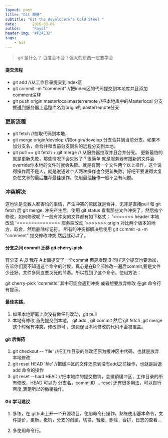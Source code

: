 ```yaml
---
layout: post
title: "Git 概要"
subtitle: "Git the developerk's Cold Steel "
date:       2016-03-06
author:     "Royal"
header-img: "#F24E32"
tags:
    - Git
---
```

> git 是什么？ 百度会不会？强大的东西一定要学会

#### 提交流程
* git add   //从工作目录提交到index区
* git commit -m "comment" //把index区的代码提交到本地库并且添加comment注释
* git push origin masterlocal:masterremote  //把本地库中的Masterlocal 分支推送到服务器上远程库名为origin的masterremote分支

### 更新流程
* git fetch   //拉取代码到本地，
* git merge origin/develop  //把origin/develop 分支合并到当前分支。如果不加分支名，会合并和当前分支同名的远程分支到本地。
* git pull == git fetch + git merge // 从服务器拉取并且合并分支。
更新最怕的就是更新失败，那些情况下会失败了？很简单 就是服务器有跟新的文件会override你本地的文件时就会失败。就是有同一个文件两个以上操作，这个说得操作而不是人，就是说通过个人两次操作也会更新失败。好吧不要说得太复杂在文章的最后推荐最佳操作。使用最佳操作一般不会有问题。

### 冲突解决
这也许是无数人都害怕的事情，产生冲突的原因就是合并，无非是直接pull 和 git fetch 后 git merge.
冲突产生后，使用 git status 看看那些文件冲突了，然后挨个修改，如何修改呢？一般有冲突的文件都有如下格式：
'<<<<<<< header
本地改动
'===============
服务端改动
'>>>>>>> origin
对比两个版本的地方，取舍，然后删除标记符，
所有的冲突都解决后使用 git commit -a -m "comment" 提交修改冲突 然后就可以了。


#### 分支之间 commit 迁移 git cherry-pick
有分支 A ,B  我在 A上面提交了一个commit 但是发现 B 同样这个提交也要添加，告诉你们我不知道这个命令的时候，真心是在B全部修改一遍后commit,要是文件少还好，文件多简直要哭死的节奏。所以找到了这个命令。使用方法：

git cherry-pick 'commitId'
其中可能会遇到冲突 或者想要放弃修改 在git 命令行有提示。

#### 最佳实践，
1. 如果本地距离上次没有做任何改动，git pull 
2. 本地有修改 首先提交到本地， git add ,  git commit 然后 git fetch ,git merge 这个时候有冲突，修改即可 ，这边保证本地修改的代码不会被覆盖。

#### git 后悔药
1. git checkout -- 'file'  //把工作目录的修改还原为缓冲区中代码。也就是放弃本地修改
2. git reset HEAD 'file'  //把缓冲区的文件还原到没有add之前操作，也就是后退 add 命令的操作
3. git reset --hard HEAD //把本地库的提交撤销，会撤销缓冲区，工作目录的所有修改，HEAD 可以为 分支名，commitID ... reset 还有很多用法，可以自行百度,满足所以的撤销操作。

#### Git 学习建议
1. 多练，在 github上开一个开源项目，使用命令行操作。熟练使用基本命令，文件提价，更新，撤销，分支的创建，切换，暂缓，删除，合拼，日志的查看...  

2. 多使用命令行。